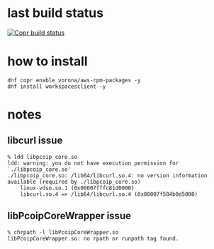 # last build status
[![Copr build status](https://copr.fedorainfracloud.org/coprs/vorona/aws-rpm-packages/package/workspacesclient/status_image/last_build.png)](https://copr.fedorainfracloud.org/coprs/vorona/aws-rpm-packages/package/workspacesclient/)

# how to install

```shell
dnf copr enable vorona/aws-rpm-packages -y
dnf install workspacesclient -y
```

# notes
## libcurl issue

```shell
% ldd libpcoip_core.so 
ldd: warning: you do not have execution permission for `./libpcoip_core.so'
./libpcoip_core.so: /lib64/libcurl.so.4: no version information available (required by ./libpcoip_core.so)
	linux-vdso.so.1 (0x00007fffc81d0000)
	libcurl.so.4 => /lib64/libcurl.so.4 (0x00007f584b0d5000)
```
## libPcoipCoreWrapper issue
```shell
% chrpath -l libPcoipCoreWrapper.so 
libPcoipCoreWrapper.so: no rpath or runpath tag found.
```